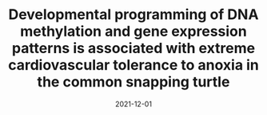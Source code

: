 ---
title: "Developmental programming of DNA methylation and gene expression patterns is associated with extreme cardiovascular tolerance to anoxia in the common snapping turtle"
collection: publications
category: manuscripts
permalink: /publication/paper-number-4
# excerpt: 'This'
date: 2021-12-01
venue: 'Epigenetics & Chromatin'
paperurl: 'https://link.springer.com/article/10.1186/s13072-021-00414-7'
citation: 'Ruhr, I., Bierstedt, J., Rhen, T., Das, D., Singh, S.K., Miller, S., Crossley, D.A. and Galli, G.L., 2021. Developmental programming of DNA methylation and gene expression patterns is associated with extreme cardiovascular tolerance to anoxia in the common snapping turtle. <i>Epigenetics & Chromatin<i/>, 14, pp.1-42.'
image: '/images/resized/epigeneticsandchromatin1.png'
doi: '10.1186/s13072-021-00414-7'
---